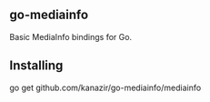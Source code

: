 ## go-mediainfo

Basic MediaInfo bindings for Go.

## Installing

go get github.com/kanazir/go-mediainfo/mediainfo

